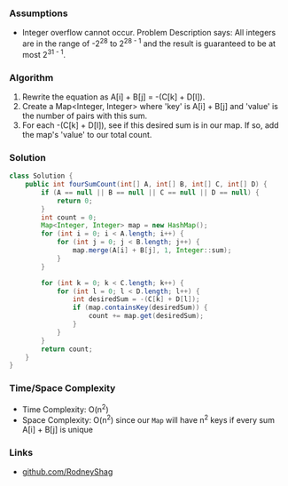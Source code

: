 ### Assumptions

- Integer overflow cannot occur. Problem Description says: All integers are in the range of -2<sup>28</sup> to 2<sup>28 - 1</sup> and the result is guaranteed to be at most 2<sup>31 - 1</sup>.

### Algorithm

1. Rewrite the equation as A[i] + B[j] = -(C[k] + D[l]).
1. Create a Map<Integer, Integer> where 'key' is A[i] + B[j] and 'value' is the number of pairs with this sum.
1. For each -(C[k] + D[l]), see if this desired sum is in our map. If so, add the map's 'value' to our total count.

### Solution

```java
class Solution {
    public int fourSumCount(int[] A, int[] B, int[] C, int[] D) {
        if (A == null || B == null || C == null || D == null) {
            return 0;
        }
        int count = 0;
        Map<Integer, Integer> map = new HashMap();
        for (int i = 0; i < A.length; i++) {
            for (int j = 0; j < B.length; j++) {
                map.merge(A[i] + B[j], 1, Integer::sum);
            }
        }

        for (int k = 0; k < C.length; k++) {
            for (int l = 0; l < D.length; l++) {
                int desiredSum = -(C[k] + D[l]);
                if (map.containsKey(desiredSum)) {
                    count += map.get(desiredSum);
                }
            }
        }
        return count;
    }
}
```

### Time/Space Complexity

- Time Complexity: O(n<sup>2</sup>)
- Space Complexity: O(n<sup>2</sup>) since our `Map` will have n<sup>2</sup> keys if every sum A[i] + B[j] is unique

### Links

- [github.com/RodneyShag](https://github.com/RodneyShag)
